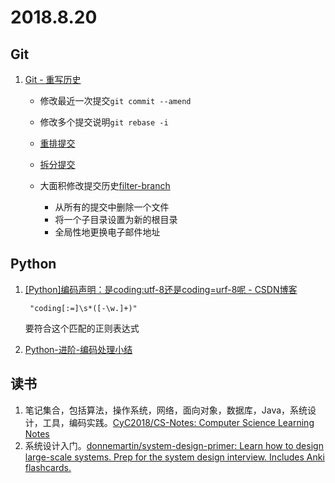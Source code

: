# 2018.8.20

## Git

1. [Git - 重写历史](https://git-scm.com/book/zh/v1/Git-%E5%B7%A5%E5%85%B7-%E9%87%8D%E5%86%99%E5%8E%86%E5%8F%B2)

   * 修改最近一次提交`git commit --amend`
   * 修改多个提交说明`git rebase -i`
   * [重排提交](https://git-scm.com/book/zh/v1/Git-%E5%B7%A5%E5%85%B7-%E9%87%8D%E5%86%99%E5%8E%86%E5%8F%B2#%E9%87%8D%E6%8E%92%E6%8F%90%E4%BA%A4)
   * [拆分提交](https://git-scm.com/book/zh/v1/Git-%E5%B7%A5%E5%85%B7-%E9%87%8D%E5%86%99%E5%8E%86%E5%8F%B2#%E6%8B%86%E5%88%86%E6%8F%90%E4%BA%A4)

   * 大面积修改提交历史[filter-branch](https://git-scm.com/book/zh/v1/Git-%E5%B7%A5%E5%85%B7-%E9%87%8D%E5%86%99%E5%8E%86%E5%8F%B2#%E6%A0%B8%E5%BC%B9%E7%BA%A7%E9%80%89%E9%A1%B9:-filter-branch)
     * 从所有的提交中删除一个文件
     * 将一个子目录设置为新的根目录
     * 全局性地更换电子邮件地址

## Python

1. [ [Python]编码声明：是coding:utf-8还是coding=urf-8呢 - CSDN博客](https://blog.csdn.net/orangleliu/article/details/8755461)

   ```reg
    "coding[:=]\s*([-\w.]+)"
   ```



   要符合这个匹配的正则表达式

2. [Python-进阶-编码处理小结](http://www.wklken.me/posts/2013/08/31/python-extra-coding-intro.html)

## 读书

1. 笔记集合，包括算法，操作系统，网络，面向对象，数据库，Java，系统设计，工具，编码实践。[CyC2018/CS-Notes: Computer Science Learning Notes](https://github.com/CyC2018/CS-Notes)
2. 系统设计入门。[donnemartin/system-design-primer: Learn how to design large-scale systems. Prep for the system design interview. Includes Anki flashcards.](https://github.com/donnemartin/system-design-primer)